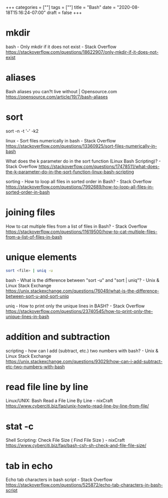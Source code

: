 +++
categories = [""]
tags = [""]
title = "Bash"
date = "2020-08-18T15:16:24-07:00"
draft = false
+++

# mkdir

bash - Only mkdir if it does not exist - Stack Overflow
https://stackoverflow.com/questions/18622907/only-mkdir-if-it-does-not-exist

# aliases

Bash aliases you can?t live without | Opensource.com
https://opensource.com/article/19/7/bash-aliases

# sort

sort -n -t '-' -k2

linux - Sort files numerically in bash - Stack Overflow
https://stackoverflow.com/questions/13360925/sort-files-numerically-in-bash

What does the k parameter do in the sort function (Linux Bash Scripting)? - Stack Overflow
https://stackoverflow.com/questions/17478511/what-does-the-k-parameter-do-in-the-sort-function-linux-bash-scripting

sorting - How to loop all files in sorted order in Bash? - Stack Overflow
https://stackoverflow.com/questions/7992689/how-to-loop-all-files-in-sorted-order-in-bash

# joining files

How to cat multiple files from a list of files in Bash? - Stack Overflow
https://stackoverflow.com/questions/11619500/how-to-cat-multiple-files-from-a-list-of-files-in-bash

# unique elements

```bash
sort <file> | uniq -u
```

bash - What is the difference between "sort -u" and "sort | uniq"? - Unix & Linux Stack Exchange
https://unix.stackexchange.com/questions/76049/what-is-the-difference-between-sort-u-and-sort-uniq

uniq - How to print only the unique lines in BASH? - Stack Overflow
https://stackoverflow.com/questions/23740545/how-to-print-only-the-unique-lines-in-bash

# addition and subtraction

scripting - how can I add (subtract, etc.) two numbers with bash? - Unix & Linux Stack Exchange
https://unix.stackexchange.com/questions/93029/how-can-i-add-subtract-etc-two-numbers-with-bash

# read file line by line

Linux/UNIX: Bash Read a File Line By Line - nixCraft
https://www.cyberciti.biz/faq/unix-howto-read-line-by-line-from-file/

# stat -c

Shell Scripting: Check File Size ( Find File Size ) - nixCraft
https://www.cyberciti.biz/faq/bash-csh-sh-check-and-file-file-size/

# tab in echo

Echo tab characters in bash script - Stack Overflow
https://stackoverflow.com/questions/525872/echo-tab-characters-in-bash-script
